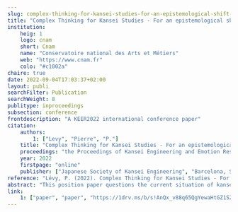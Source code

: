 ```yaml
---
slug: complex-thinking-for-kansei-studies-for-an-epistemological-shift-of-the-field
title: "Complex Thinking for Kansei Studies - For an epistemological shift of the field"
institution:
    heig: 1
    logo: cnam
    short: Cnam
    name: "Conservatoire national des Arts et Métiers"
    web: "https://www.cnam.fr"
    colo: "#c1002a"
chaire: true
date: 2022-09-04T17:03:37+02:00
layout: publi
searchFilter: Publication
searchWeight: 8
publitype: inproceedings
subsection: conference
frontdescription: "A KEER2022 international conference paper"
citation:
    authors:
        1: ["Levy", "Pierre", "P."]
    title: "Complex Thinking for Kansei Studies - For an epistemological shift of the field"
    proceedings: "the Proceedings of Kansei Engineering and Emotion Research International Conference 2022 - KEER2022"
    year: 2022
    firstpage: "online"
    publisher: ["Japanese Society of Kansei Engineering", "Barcelona, Spain"]
reference: "Lévy, P. (2022). Complex Thinking for Kansei Studies - For an epistemological shift of the field. Proceedings of Kansei Engineering and Emotion Research International Conference 2022 - KEER2022. Barcelona, Spain: Japan Society of Kansei Engineering."
abstract: "This position paper questions the current situation of kansei studies as a multidisciplinary field of research. The observations on the structure of the research community and on the way papers address the notion of kansei point out the pluridisciplinary nature of the field, centred on the ill-defined notion of kansei. This situation is thought to be an epistemological issue, rather than a structural one. To address this epistemological challenge, we argue to shift towards complex thinking as a paradigm to rethink the field of kansei studies and the notion of kansei. Positioning kansei studies as a complex unit rich of multiple disciplines and of multiple perspectives on kansei lead to a richer dynamic within the research community, and open new ways of collaboration within the community and outside with related disciplines. Therefore, we call for this shift that may impulse a new dynamic in the community actually rich of a great variety of disciplines and practices."
link:
    1: ["paper", "paper", "https://1drv.ms/b/s!AnQx_v88q65QgYewaHtGZ1SZoV_V3wA?e=ej9wyr"]
---
```

